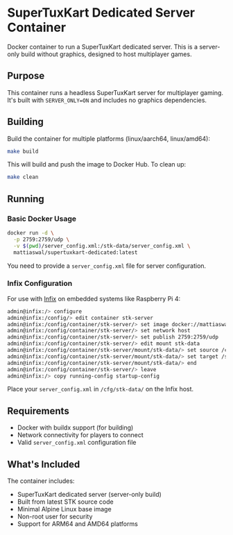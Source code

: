 # SuperTuxKart Dedicated Server Container

Docker container to run a SuperTuxKart dedicated server. This is a server-only build without graphics, designed to host multiplayer games.

## Purpose

This container runs a headless SuperTuxKart server for multiplayer gaming. It's built with `SERVER_ONLY=ON` and includes no graphics dependencies.

## Building

Build the container for multiple platforms (linux/aarch64, linux/amd64):
```bash
make build
```

This will build and push the image to Docker Hub. To clean up:
```bash
make clean
```

## Running

### Basic Docker Usage

```bash
docker run -d \
  -p 2759:2759/udp \
  -v $(pwd)/server_config.xml:/stk-data/server_config.xml \
  mattiaswal/supertuxkart-dedicated:latest
```

You need to provide a `server_config.xml` file for server configuration.

### Infix Configuration

For use with [Infix](https://kernelkit.org/infix/latest/container/) on embedded systems like Raspberry Pi 4:

```bash
admin@infix:/> configure
admin@infix:/config/> edit container stk-server
admin@infix:/config/container/stk-server/> set image docker://mattiaswal/supertuxkart-dedicated:latest
admin@infix:/config/container/stk-server/> set network host
admin@infix:/config/container/stk-server/> set publish 2759:2759/udp
admin@infix:/config/container/stk-server/> edit mount stk-data
admin@infix:/config/container/stk-server/mount/stk-data/> set source /cfg/stk-data
admin@infix:/config/container/stk-server/mount/stk-data/> set target /stk-data
admin@infix:/config/container/stk-server/mount/stk-data/> end
admin@infix:/config/container/stk-server/> leave
admin@infix:/> copy running-config startup-config
```

Place your `server_config.xml` in `/cfg/stk-data/` on the Infix host.

## Requirements

- Docker with buildx support (for building)
- Network connectivity for players to connect
- Valid `server_config.xml` configuration file

## What's Included

The container includes:
- SuperTuxKart dedicated server (server-only build)
- Built from latest STK source code
- Minimal Alpine Linux base image
- Non-root user for security
- Support for ARM64 and AMD64 platforms
